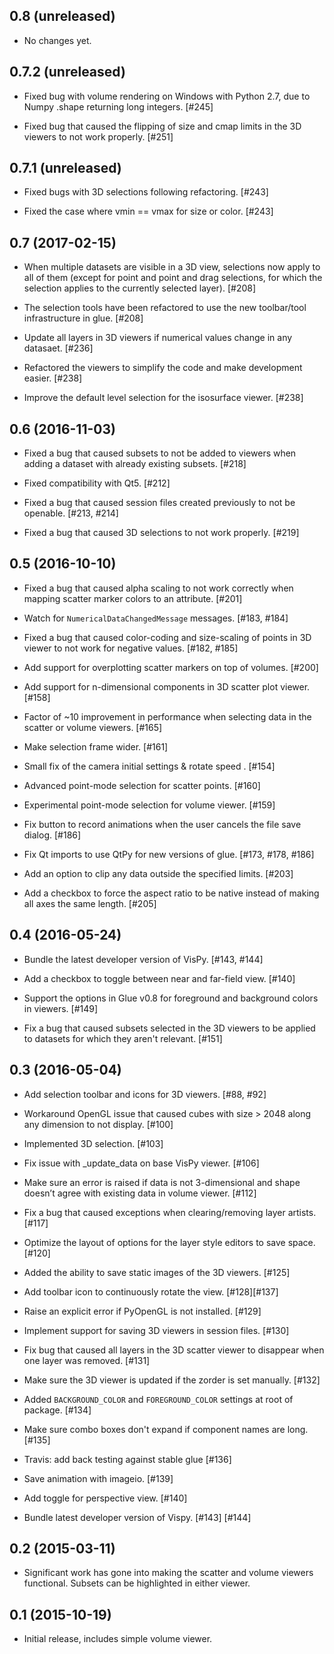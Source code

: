 0.8 (unreleased)
----------------

- No changes yet.

0.7.2 (unreleased)
------------------

- Fixed bug with volume rendering on Windows with Python 2.7, due to
  Numpy .shape returning long integers. [#245]

- Fixed bug that caused the flipping of size and cmap limits in the
  3D viewers to not work properly. [#251]

0.7.1 (unreleased)
------------------

- Fixed bugs with 3D selections following refactoring. [#243]

- Fixed the case where vmin == vmax for size or color. [#243]

0.7 (2017-02-15)
----------------

- When multiple datasets are visible in a 3D view, selections now apply to
  all of them (except for point and point and drag selections, for which the
  selection applies to the currently selected layer). [#208]

- The selection tools have been refactored to use the new toolbar/tool
  infrastructure in glue. [#208]

- Update all layers in 3D viewers if numerical values change in any datasaet. [#236]

- Refactored the viewers to simplify the code and make development easier. [#238]

- Improve the default level selection for the isosurface viewer. [#238]

0.6 (2016-11-03)
----------------

- Fixed a bug that caused subsets to not be added to viewers when adding a
  dataset with already existing subsets. [#218]

- Fixed compatibility with Qt5. [#212]

- Fixed a bug that caused session files created previously to not be
  openable. [#213, #214]

- Fixed a bug that caused 3D selections to not work properly. [#219]

0.5 (2016-10-10)
----------------

- Fixed a bug that caused alpha scaling to not work correctly when mapping
  scatter marker colors to an attribute. [#201]

- Watch for ``NumericalDataChangedMessage`` messages. [#183, #184]

- Fixed a bug that caused color-coding and size-scaling of points in 3D viewer
  to not work for negative values. [#182, #185]

- Add support for overplotting scatter markers on top of volumes. [#200]

- Add support for n-dimensional components in 3D scatter plot viewer. [#158]

- Factor of ~10 improvement in performance when selecting data in the scatter
  or volume viewers. [#165]

- Make selection frame wider. [#161]

- Small fix of the camera initial settings & rotate speed . [#154]

- Advanced point-mode selection for scatter points. [#160]

- Experimental point-mode selection for volume viewer. [#159]

- Fix button to record animations when the user cancels the file save dialog.
  [#186]

- Fix Qt imports to use QtPy for new versions of glue. [#173, #178, #186]

- Add an option to clip any data outside the specified limits. [#203]

- Add a checkbox to force the aspect ratio to be native instead of
  making all axes the same length. [#205]

0.4 (2016-05-24)
----------------

- Bundle the latest developer version of VisPy. [#143, #144]

- Add a checkbox to toggle between near and far-field view. [#140]

- Support the options in Glue v0.8 for foreground and background colors in viewers. [#149]

- Fix a bug that caused subsets selected in the 3D viewers to be applied to
  datasets for which they aren't relevant. [#151]

0.3 (2016-05-04)
----------------

- Add selection toolbar and icons for 3D viewers. [#88, #92]

- Workaround OpenGL issue that caused cubes with size > 2048 along any
  dimension to not display. [#100]

- Implemented 3D selection. [#103]

- Fix issue with _update_data on base VisPy viewer. [#106]

- Make sure an error is raised if data is not 3-dimensional and shape doesn’t
  agree with existing data in volume viewer. [#112]

- Fix a bug that caused exceptions when clearing/removing layer artists. [#117]

- Optimize the layout of options for the layer style editors to save space. [#120]

- Added the ability to save static images of the 3D viewers. [#125]

- Add toolbar icon to continuously rotate the view. [#128][#137]

- Raise an explicit error if PyOpenGL is not installed. [#129]

- Implement support for saving 3D viewers in session files. [#130]

- Fix bug that caused all layers in the 3D scatter viewer to disappear when
  one layer was removed. [#131]

- Make sure the 3D viewer is updated if the zorder is set manually. [#132]

- Added ``BACKGROUND_COLOR`` and ``FOREGROUND_COLOR`` settings at root of package. [#134]

- Make sure combo boxes don't expand if component names are long. [#135]

- Travis: add back testing against stable glue [#136]

- Save animation with imageio. [#139]

- Add toggle for perspective view. [#140]

- Bundle latest developer version of Vispy. [#143] [#144]



0.2 (2015-03-11)
----------------

- Significant work has gone into making the scatter and volume viewers
  functional. Subsets can be highlighted in either viewer.

0.1 (2015-10-19)
----------------

- Initial release, includes simple volume viewer.
